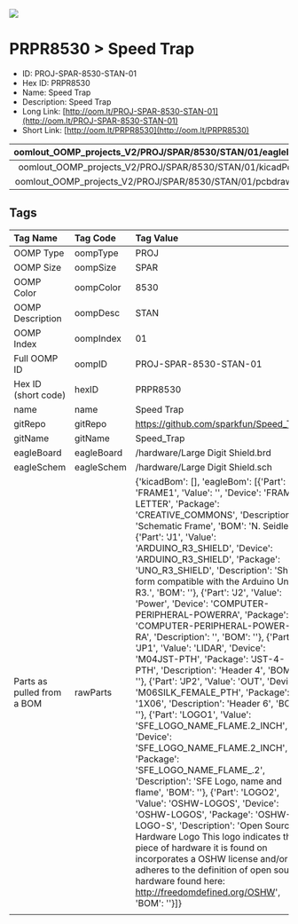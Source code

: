 


  
![][im]
# PRPR8530 > Speed Trap

- ID: PROJ-SPAR-8530-STAN-01
- Hex ID: PRPR8530
- Name: Speed Trap
- Description: Speed Trap
- Long Link: [http://oom.lt/PROJ-SPAR-8530-STAN-01](http://oom.lt/PROJ-SPAR-8530-STAN-01)
- Short Link: [http://oom.lt/PRPR8530](http://oom.lt/PRPR8530)
  

|oomlout_OOMP_projects_V2/PROJ/SPAR/8530/STAN/01/eagleImage.png|oomlout_OOMP_projects_V2/PROJ/SPAR/8530/STAN/01/eagleSchemImage.png|oomlout_OOMP_projects_V2/PROJ/SPAR/8530/STAN/01/kicadPcb3dFront.png|oomlout_OOMP_projects_V2/PROJ/SPAR/8530/STAN/01/kicadPcb3dBack.png|
| :---: | :---: | :---: | :---: |
|oomlout_OOMP_projects_V2/PROJ/SPAR/8530/STAN/01/kicadPcb3d.png|oomlout_OOMP_projects_V2/PROJ/SPAR/8530/STAN/01/bomBack.png|oomlout_OOMP_projects_V2/PROJ/SPAR/8530/STAN/01/bomFront.png|oomlout_OOMP_projects_V2/PROJ/SPAR/8530/STAN/01/pcbdraw.svg|
|oomlout_OOMP_projects_V2/PROJ/SPAR/8530/STAN/01/pcbdrawBack.svg||||

## Tags
  

|Tag Name|Tag Code|Tag Value|
| :--- | :--- | :--- |
|OOMP Type|oompType|PROJ|
|OOMP Size|oompSize|SPAR|
|OOMP Color|oompColor|8530|
|OOMP Description|oompDesc|STAN|
|OOMP Index|oompIndex|01|
|Full OOMP ID|oompID|PROJ-SPAR-8530-STAN-01|
|Hex ID (short code)|hexID|PRPR8530|
|name|name|Speed Trap|
|gitRepo|gitRepo|https://github.com/sparkfun/Speed_Trap|
|gitName|gitName|Speed_Trap|
|eagleBoard|eagleBoard|/hardware/Large Digit Shield.brd|
|eagleSchem|eagleSchem|/hardware/Large Digit Shield.sch|
|Parts as pulled from a BOM|rawParts|{'kicadBom': [], 'eagleBom': [{'Part': 'FRAME1', 'Value': '', 'Device': 'FRAME-LETTER', 'Package': 'CREATIVE_COMMONS', 'Description': 'Schematic Frame', 'BOM': 'N. Seidle'}, {'Part': 'J1', 'Value': 'ARDUINO_R3_SHIELD', 'Device': 'ARDUINO_R3_SHIELD', 'Package': 'UNO_R3_SHIELD', 'Description': 'Shield form compatible with the Arduino Uno R3.', 'BOM': ''}, {'Part': 'J2', 'Value': 'Power', 'Device': 'COMPUTER-PERIPHERAL-POWERRA', 'Package': 'COMPUTER-PERIPHERAL-POWER-RA', 'Description': '', 'BOM': ''}, {'Part': 'JP1', 'Value': 'LIDAR', 'Device': 'M04JST-PTH', 'Package': 'JST-4-PTH', 'Description': 'Header 4', 'BOM': ''}, {'Part': 'JP2', 'Value': 'OUT', 'Device': 'M06SILK_FEMALE_PTH', 'Package': '1X06', 'Description': 'Header 6', 'BOM': ''}, {'Part': 'LOGO1', 'Value': 'SFE_LOGO_NAME_FLAME.2_INCH', 'Device': 'SFE_LOGO_NAME_FLAME.2_INCH', 'Package': 'SFE_LOGO_NAME_FLAME_.2', 'Description': 'SFE Logo, name and flame', 'BOM': ''}, {'Part': 'LOGO2', 'Value': 'OSHW-LOGOS', 'Device': 'OSHW-LOGOS', 'Package': 'OSHW-LOGO-S', 'Description': 'Open Source Hardware Logo This logo indicates the piece of hardware it is found on incorporates a OSHW license and/or adheres to the definition of open source hardware found here: http://freedomdefined.org/OSHW', 'BOM': ''}]}|
||||



[im]: PROJ/SPAR/8530/STAN/01/kicadPcb3d_450.png
